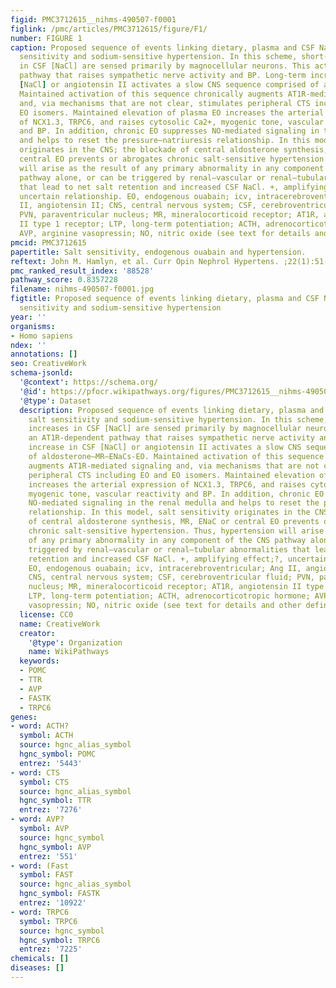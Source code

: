 ```yaml
---
figid: PMC3712615__nihms-490507-f0001
figlink: /pmc/articles/PMC3712615/figure/F1/
number: FIGURE 1
caption: Proposed sequence of events linking dietary, plasma and CSF NaCl with salt
  sensitivity and sodium-sensitive hypertension. In this scheme, short-term increases
  in CSF [NaCl] are sensed primarily by magnocellular neurons. This activates an AT1R-dependent
  pathway that raises sympathetic nerve activity and BP. Long-term increase in CSF
  [NaCl] or angiotensin II activates a slow CNS sequence comprised of aldosterone–MR–ENaCs-EO.
  Maintained activation of this sequence chronically augments AT1R-mediated signaling
  and, via mechanisms that are not clear, stimulates peripheral CTS including EO and
  EO isomers. Maintained elevation of plasma EO increases the arterial expression
  of NCX1.3, TRPC6, and raises cytosolic Ca2+, myogenic tone, vascular reactivity
  and BP. In addition, chronic EO suppresses NO-mediated signaling in the renal medulla
  and helps to reset the pressure–natriuresis relationship. In this model, salt sensitivity
  originates in the CNS; the blockade of central aldosterone synthesis, MR, ENaC or
  central EO prevents or abrogates chronic salt-sensitive hypertension. Thus, hypertension
  will arise as the result of any primary abnormality in any component of the CNS
  pathway alone, or can be triggered by renal–vascular or renal–tubular abnormalities
  that lead to net salt retention and increased CSF NaCl. +, amplifying effect;?,
  uncertain relationship. EO, endogenous ouabain; icv, intracerebroventricular; Ang
  II, angiotensin II; CNS, central nervous system; CSF, cerebroventricular fluid;
  PVN, paraventricular nucleus; MR, mineralocorticoid receptor; AT1R, angiotensin
  II type 1 receptor; LTP, long-term potentiation; ACTH, adrenocorticotropic hormone;
  AVP, arginine vasopressin; NO, nitric oxide (see text for details and other definitions).
pmcid: PMC3712615
papertitle: Salt sensitivity, endogenous ouabain and hypertension.
reftext: John M. Hamlyn, et al. Curr Opin Nephrol Hypertens. ;22(1):51-58.
pmc_ranked_result_index: '88528'
pathway_score: 0.8357228
filename: nihms-490507-f0001.jpg
figtitle: Proposed sequence of events linking dietary, plasma and CSF NaCl with salt
  sensitivity and sodium-sensitive hypertension
year: ''
organisms:
- Homo sapiens
ndex: ''
annotations: []
seo: CreativeWork
schema-jsonld:
  '@context': https://schema.org/
  '@id': https://pfocr.wikipathways.org/figures/PMC3712615__nihms-490507-f0001.html
  '@type': Dataset
  description: Proposed sequence of events linking dietary, plasma and CSF NaCl with
    salt sensitivity and sodium-sensitive hypertension. In this scheme, short-term
    increases in CSF [NaCl] are sensed primarily by magnocellular neurons. This activates
    an AT1R-dependent pathway that raises sympathetic nerve activity and BP. Long-term
    increase in CSF [NaCl] or angiotensin II activates a slow CNS sequence comprised
    of aldosterone–MR–ENaCs-EO. Maintained activation of this sequence chronically
    augments AT1R-mediated signaling and, via mechanisms that are not clear, stimulates
    peripheral CTS including EO and EO isomers. Maintained elevation of plasma EO
    increases the arterial expression of NCX1.3, TRPC6, and raises cytosolic Ca2+,
    myogenic tone, vascular reactivity and BP. In addition, chronic EO suppresses
    NO-mediated signaling in the renal medulla and helps to reset the pressure–natriuresis
    relationship. In this model, salt sensitivity originates in the CNS; the blockade
    of central aldosterone synthesis, MR, ENaC or central EO prevents or abrogates
    chronic salt-sensitive hypertension. Thus, hypertension will arise as the result
    of any primary abnormality in any component of the CNS pathway alone, or can be
    triggered by renal–vascular or renal–tubular abnormalities that lead to net salt
    retention and increased CSF NaCl. +, amplifying effect;?, uncertain relationship.
    EO, endogenous ouabain; icv, intracerebroventricular; Ang II, angiotensin II;
    CNS, central nervous system; CSF, cerebroventricular fluid; PVN, paraventricular
    nucleus; MR, mineralocorticoid receptor; AT1R, angiotensin II type 1 receptor;
    LTP, long-term potentiation; ACTH, adrenocorticotropic hormone; AVP, arginine
    vasopressin; NO, nitric oxide (see text for details and other definitions).
  license: CC0
  name: CreativeWork
  creator:
    '@type': Organization
    name: WikiPathways
  keywords:
  - POMC
  - TTR
  - AVP
  - FASTK
  - TRPC6
genes:
- word: ACTH?
  symbol: ACTH
  source: hgnc_alias_symbol
  hgnc_symbol: POMC
  entrez: '5443'
- word: CTS
  symbol: CTS
  source: hgnc_alias_symbol
  hgnc_symbol: TTR
  entrez: '7276'
- word: AVP?
  symbol: AVP
  source: hgnc_symbol
  hgnc_symbol: AVP
  entrez: '551'
- word: (Fast
  symbol: FAST
  source: hgnc_alias_symbol
  hgnc_symbol: FASTK
  entrez: '10922'
- word: TRPC6
  symbol: TRPC6
  source: hgnc_symbol
  hgnc_symbol: TRPC6
  entrez: '7225'
chemicals: []
diseases: []
---
```

